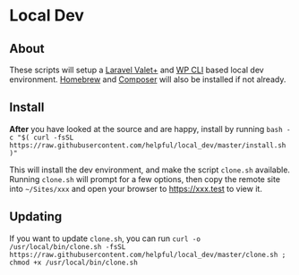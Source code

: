 Local Dev
=============

## About
These scripts will setup a [Laravel Valet+](https://github.com/weprovide/valet-plus) and [WP CLI](https://wp-cli.org/) based local dev environment. [Homebrew](https://brew.sh) and [Composer](https://getcomposer.org/) will also be installed if not already.

## Install
**After** you have looked at the source and are happy, install by running `bash -c "$( curl -fsSL https://raw.githubusercontent.com/helpful/local_dev/master/install.sh )"`

This will install the dev environment, and make the script `clone.sh` available. Running `clone.sh` will prompt for a few options, then copy the remote site into `~/Sites/xxx` and open your browser to https://xxx.test to view it.

## Updating
If you want to update `clone.sh`, you can run `curl -o /usr/local/bin/clone.sh -fsSL https://raw.githubusercontent.com/helpful/local_dev/master/clone.sh ; chmod +x /usr/local/bin/clone.sh`
